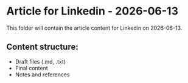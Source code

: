 # Article for Linkedin - 2026-06-13

This folder will contain the article content for Linkedin on 2026-06-13.

## Content structure:
- Draft files (.md, .txt)
- Final content
- Notes and references
